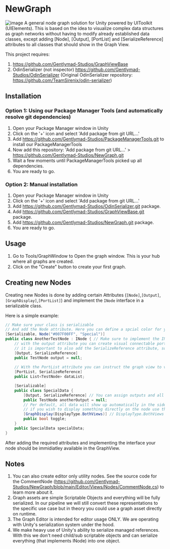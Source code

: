 # NewGraph
![image](https://user-images.githubusercontent.com/530629/219878506-2a12f872-cf5b-468e-8982-066c742bb8e7.png)
A general node graph solution for Unity powered by UIToolkit (UIElements). This is based on the idea to visualize complex data structures as graph networks without having to modify already established data classes, except adding [Node], [Output], [PortList] and [SerializeReference] attributes to all classes that should show in the Graph View. 

This project requires:
1. https://github.com/Gentlymad-Studios/GraphViewBase
2. OdinSerializer (not inspector) https://github.com/Gentlymad-Studios/OdinSerializer (Original OdinSerializer repository: https://github.com/TeamSirenix/odin-serializer)

## Installation

### Option 1: Using our Package Manager Tools (and automatically resolve git dependencies)
1. Open your Package Manager window in Unity
2. Click on the '+' icon and select 'Add package from git URL...'
3. Add https://github.com/Gentlymad-Studios/PackageManagerTools.git to install our PackageManagerTools
4. Now add this repository: 'Add package from git URL...' > https://github.com/Gentlymad-Studios/NewGraph.git
5. Wait a few moments until PackageManagerTools picked up all dependencies.
6. You are ready to go.

### Option 2: Manual installation
1. Open your Package Manager window in Unity
2. Click on the '+' icon and select 'Add package from git URL...'
3. Add https://github.com/Gentlymad-Studios/OdinSerializer.git package.
4. Add https://github.com/Gentlymad-Studios/GraphViewBase.git package.
5. Add https://github.com/Gentlymad-Studios/NewGraph.git package.
6. You are ready to go.

## Usage
1. Go to Tools/GraphWindow to Open the graph window. This is your hub where all graphs are created.
2. Click on the "Create" button to create your first graph.

## Creating new Nodes
Creating new Nodes is done by adding certain Attributes (```[Node]```,```[Output]```,```[GraphDisplay]```,```[PortList]```) and implement the ```INode``` interface in a serializable class.

Here is a simple example:
```c#
// Make sure your class is serializable
// And add the Node attribute. Here you can define a spcial color for your node as well as organize it with subcategories.
[Serializable, Node("#007F00FF", "Special")]
public class AnotherTestNode : INode { // Make sure to implement the INode interface so the graph can serialize this easily.
    // with the output attribute you can create visual connectable ports in the graph view to connect to other nodes.
    // it is important to also add the SerializeReference attribute, so that unity serializes this field as a reference.
    [Output, SerializeReference]
    public TestNode output = null;
    
    // With the PortList attribute you can instruct the graph view to visualize a dynamic list of ports. 
    [PortList, SerializeReference]
    public List<TestNode> dataList;

    [Serializable]
    public class SpecialData {
        [Output, SerializeReference] // You can assign outputs and all other attributes in nested classes!
        public TestNode anotherOutput = null;
        // Per default, all data will show up automatically in the side inspector in the GraphView.
        // if you wish to display something directly on the node use the GraphDisplay attribute.
        [GraphDisplay(DisplayType.BothViews)] // DisplayType.BothViews visualizes this field both in the inspector and the node itself. 
        public bool toggle;
    }
    public SpecialData specialData;
}
```
After adding the required attributes and implementing the interface your node should be immidiatley available in the GraphView.

## Notes
1. You can also create editor only utility nodes. See the source code for the CommentNode (https://github.com/Gentlymad-Studios/NewGraph/blob/main/Editor/Views/Nodes/CommentNode.cs) to learn more about it. 
2. Graph assets are simple Scriptable Objects and everything will be fully serialized. In our pipeline we will still convert these representations to the specific use case but in theory you could use a graph asset directly on runtime.
3. The Graph Editor is intended for editor usage ONLY. We are operating with Unity's serialization system under the hood.
4. We make heavy use of Unity's ability to serialize managed references. With this we don't need child/sub scriptable objects and can serialize everything (that implements INode) into one object.

